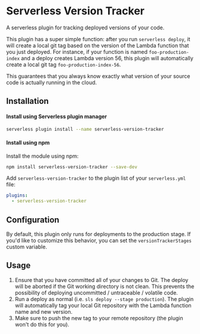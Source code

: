 # Serverless Version Tracker
A serverless plugin for tracking deployed versions of your code.

This plugin has a super simple function: after you run `serverless deploy`, it will create a local git tag based on the version of the Lambda function that you just deployed. For instance, if your function is named `foo-production-index` and a deploy creates Lambda version 56, this plugin will automatically create a local git tag `foo-production-index-56`.

This guarantees that you always know exactly what version of your source code is actually running in the cloud.

## Installation

#### Install using Serverless plugin manager
```bash
serverless plugin install --name serverless-version-tracker
```

#### Install using npm

Install the module using npm:
```bash
npm install serverless-version-tracker --save-dev
```

Add `serverless-version-tracker` to the plugin list of your `serverless.yml` file:

```yaml
plugins:
  - serverless-version-tracker
```

## Configuration

By default, this plugin only runs for deployments to the production stage. If you'd like to customize this behavior, you can set the `versionTrackerStages` custom variable.

## Usage

1. Ensure that you have committed all of your changes to Git. The deploy will be aborted if the Git working directory is not clean. This prevents the possibility of deploying uncommitted / untraceable / volatile code.
2. Run a deploy as normal (i.e. `sls deploy --stage production`). The plugin will automatically tag your local Git repository with the Lambda function name and new version.
3. Make sure to push the new tag to your remote repository (the plugin won't do this for you).
